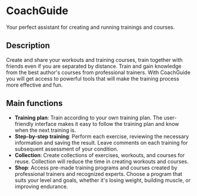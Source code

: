 # CoachGuide
Your perfect assistant for creating and running trainings and courses.

## Description

Create and share your workouts and training courses, train together with friends even if you are separated by distance. Train and gain knowledge from the best author's courses from professional trainers. With CoachGuide you will get access to powerful tools that will make the training process more effective and fun.

## Main functions

  - **Training plan**: Train according to your own training plan. The user-friendly interface makes it easy to follow the training plan and know when the next training is.
  - **Step-by-step training**: Perform each exercise, reviewing the necessary information and saving the result. Leave comments on each training for subsequent assessment of your condition.
  - **Collection**: Create collections of exercises, workouts, and courses for reuse. Collection will reduce the time in creating workouts and courses.
  - **Shop**: Access pre-made training programs and courses created by professional trainers and recognized experts. Choose a program that suits your level and goals, whether it's losing weight, building muscle, or improving endurance.
